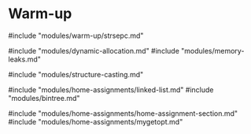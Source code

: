 # Warm-up
#include "modules/warm-up/strsepc.md"

#include "modules/dynamic-allocation.md"
#include "modules/memory-leaks.md"

#include "modules/structure-casting.md"

#include "modules/home-assignments/linked-list.md"
#include "modules/bintree.md"

#include "modules/home-assignments/home-assignment-section.md"
#include "modules/home-assignments/mygetopt.md"
